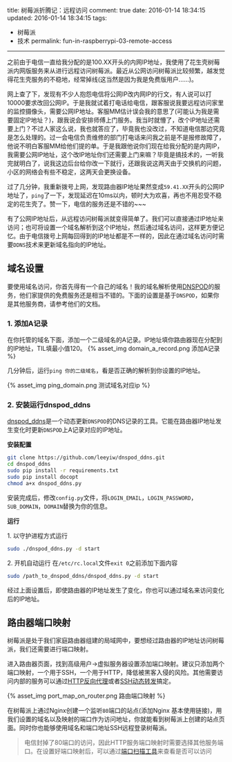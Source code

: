 title: 树莓派折腾记：远程访问
comment: true
date: 2016-01-14 18:34:15
updated: 2016-01-14 18:34:15
tags:
  - 树莓派
  - 技术
permalink: fun-in-raspberrypi-03-remote-access
---

之前由于电信一直给我分配的是100.XX开头的内网IP地址，我使用了花生壳树莓派内网版服务来从进行远程访问树莓派。最近从公网访问树莓派比较频繁，越发觉得花生壳服务的不稳地，经常掉线(这当然是因为我是免费版用户......)。

网上查了下，发现有不少人抱怨电信将公网IP改内网IP的行文，有人说可以打10000要求改回公网IP。于是我就试着打电话给电信，跟客服说我要远程访问家里的监控摄像头，需要公网IP地址。客服MM估计误会我的意思了(可能认为我是需要固定IP地址？)，跟我说会安排师傅上门服务。我当时就懵了，改个IP地址还需要上门？不过人家这么说，我也就答应了，毕竟我也没改过，不知道电信那边究竟是怎么处理的。过一会电信负责维修的部门打电话来问我之前是不是报修故障了，他说不明白客服MM给他们提的单。于是我跟他说你们现在给我分配的是内网IP，我需要公网IP地址，这个改IP地址你们还需要上门来嘛？毕竟是搞技术的，一听我完就明白了，说我这边后台给你改一下就行，还跟我说这两天由于交换机的问题，小区的网络会有些不稳定，这两天会更换设备。

<!-- more -->

过了几分钟，我重新拨号上网，发现路由器IP地址果然变成`59.41.XX`开头的公网IP地址了，`ping`了一下，发现延迟在10ms以内，顿时大为欢喜，再也不用忍受不稳定的花生壳了。赞一下，电信的服务还是不错的~~~

有了公网IP地址后，从远程访问树莓派就变得简单了。我们可以直接通过IP地址来访问；也可将设置一个域名解析到这个IP地址，然后通过域名访问，这样更方便记忆。由于电信拨号上网每回得到的IP地址都是不一样的，因此在通过域名访问时需要`DDNS`技术来更新域名指向的IP地址。

## 域名设置

要使用域名访问，你首先得有一个自己的域名！我的域名解析使用[DNSPOD](https://www.dnspod.cn/)的服务，他们家提供的免费服务还是相当不错的。下面的设置是基于`DNSPOD`，如果你是其他服务商，请参考他们的文档。

### 1. 添加A记录
在你托管的域名下面，添加一个二级域名的A记录。IP地址填你路由器现在分配到的IP地址，TIL填最小值120。
{% asset_img domain_a_record.png 添加A记录 %}

几分钟后，运行`ping 你的二级域名`，看是否正确的解析到你设置的IP地址。

{% asset_img ping_domain.png 测试域名对应ip %}

### 2. 安装运行dnspod_ddns

[dnspod_ddns](https://github.com/leeyiw/dnspod_ddns)是一个动态更新`DNSPOD`的DNS记录的工具。它能在路由器IP地址发生变化时更新`DNSPOD`上A记录对应的IP地址。

**安装配置**
``` bash
git clone https://github.com/leeyiw/dnspod_ddns.git
cd dnspod_ddns
sudo pip install -r requirements.txt
sudo pip install docopt
chmod a+x dnspod_ddns.py
```

安装完成后，修改`config.py`文件，将`LOGIN_EMAIL`，`LOGIN_PASSWORD`，`SUB_DOMAIN`，`DOMAIN`替换为你的信息。

**运行**

1\. 以守护进程方式运行
``` bash
sudo ./dnspod_ddns.py -d start
```

2\. 开机自动运行
在`/etc/rc.local`文件`exit 0`之前添加下面内容
``` bash
sudo /path_to_dnspod_ddns/dnspod_ddns.py -d start
```

经过上面设置后，即使路由器的IP地址发生了变化，你也可以通过域名来访问变化后的IP地址。

## 路由器端口映射

树莓派是处于我们家庭路由器组建的局域网中，要想经过路由器的IP地址访问树莓派，我们还需要进行端口映射。

进入路由器页面，找到高级用户->虚拟服务器设置添加端口映射。建议只添加两个端口映射，一个用于SSH，一个用于HTTP，降低被黑客入侵的风险。其他需要访问内部的服务可以通过[HTTP反向代理](https://www.nginx.com/resources/admin-guide/reverse-proxy/)或者[SSH动态转发](https://www.ibm.com/developerworks/cn/linux/l-cn-sshforward/)搞定。

{% asset_img port_map_on_router.png 路由端口映射 %}

在树莓派上通过Nginx创建一个监听`80`端口的站点(添加Nginx 基本使用链接)，用我们设置的域名以及映射的端口作为访问地址，你就能看到树莓派上创建的站点页面。同时你也能够使用域名和端口地址SSH远程登录树莓派。

> 电信封掉了80端口的访问，因此HTTP服务端口映射时需要选择其他服务端口。在设置好端口映射后，可以通过[端口扫描工具](http://tool.chinaz.com/port/)来查看是否可以访问
